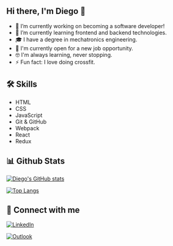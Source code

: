## Hi there, I'm Diego 👋

- 🔭 I’m currently working on becoming a software developer!
- 🌱 I’m currently learning frontend and backend technologies.
- 🎓 I have a degree in mechatronics engineering.
- 🤔 I'm currently open for a new job opportunity.
- :nerd_face: I'm always learning, never stopping.
- ⚡ Fun fact: I love doing crossfit.

## 🛠 Skills
- HTML
- CSS
- JavaScript
- Git & GitHub
- Webpack
- React
- Redux

## 📊 Github Stats

[![Diego's GitHub stats](https://github-readme-stats.vercel.app/api?username=diegoyon&show_icons=true)](https://github.com/anuraghazra/github-readme-stats)

[![Top Langs](https://github-readme-stats.vercel.app/api/top-langs/?username=diegoyon&layout=compact)](https://github.com/anuraghazra/github-readme-stats)

## 🤝 Connect with me
<a href="https://www.linkedin.com/in/diego-yon/"><img src="https://img.shields.io/badge/LinkedIn-0077B5?style=for-the-badge&logo=linkedin&logoColor=white" alt="LinkedIn"/></a>

<a href="mailto:diegoyon@outlook.com"><img src="https://img.shields.io/badge/Microsoft_Outlook-0078D4?style=for-the-badge&logo=microsoft-outlook&logoColor=white" alt="Outlook"/></a>
